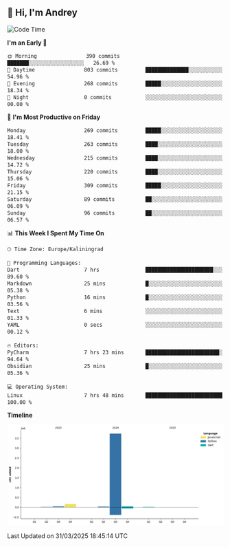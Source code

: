 ## 👋 Hi, I'm Andrey

<!--START_SECTION:waka-->
![Code Time](http://img.shields.io/badge/Code%20Time-868%20hrs%2055%20mins-blue)

**I'm an Early 🐤** 

```text
🌞 Morning                390 commits         ███████░░░░░░░░░░░░░░░░░░   26.69 % 
🌆 Daytime                803 commits         ██████████████░░░░░░░░░░░   54.96 % 
🌃 Evening                268 commits         █████░░░░░░░░░░░░░░░░░░░░   18.34 % 
🌙 Night                  0 commits           ░░░░░░░░░░░░░░░░░░░░░░░░░   00.00 % 
```
📅 **I'm Most Productive on Friday** 

```text
Monday                   269 commits         █████░░░░░░░░░░░░░░░░░░░░   18.41 % 
Tuesday                  263 commits         ████░░░░░░░░░░░░░░░░░░░░░   18.00 % 
Wednesday                215 commits         ████░░░░░░░░░░░░░░░░░░░░░   14.72 % 
Thursday                 220 commits         ████░░░░░░░░░░░░░░░░░░░░░   15.06 % 
Friday                   309 commits         █████░░░░░░░░░░░░░░░░░░░░   21.15 % 
Saturday                 89 commits          ██░░░░░░░░░░░░░░░░░░░░░░░   06.09 % 
Sunday                   96 commits          ██░░░░░░░░░░░░░░░░░░░░░░░   06.57 % 
```


📊 **This Week I Spent My Time On** 

```text
🕑︎ Time Zone: Europe/Kaliningrad

💬 Programming Languages: 
Dart                     7 hrs               ██████████████████████░░░   89.60 % 
Markdown                 25 mins             █░░░░░░░░░░░░░░░░░░░░░░░░   05.38 % 
Python                   16 mins             █░░░░░░░░░░░░░░░░░░░░░░░░   03.56 % 
Text                     6 mins              ░░░░░░░░░░░░░░░░░░░░░░░░░   01.33 % 
YAML                     0 secs              ░░░░░░░░░░░░░░░░░░░░░░░░░   00.12 % 

🔥 Editors: 
PyCharm                  7 hrs 23 mins       ████████████████████████░   94.64 % 
Obsidian                 25 mins             █░░░░░░░░░░░░░░░░░░░░░░░░   05.36 % 

💻 Operating System: 
Linux                    7 hrs 48 mins       █████████████████████████   100.00 % 
```

**Timeline**

![Lines of Code chart](https://raw.githubusercontent.com/Mist3s/Mist3s/main/assets/bar_graph.png)


 Last Updated on 31/03/2025 18:45:14 UTC
<!--END_SECTION:waka-->

